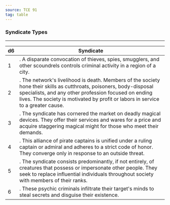 ```yaml
---
source: TCE 91
tag: table
---
```


### Syndicate Types
---
|d6|Syndicate|
|----|------------|
|1|. A disparate convocation of thieves, spies, smugglers, and other scoundrels controls criminal activity in a region of a city.|
|2|. The network's livelihood is death. Members of the society hone their skills as cutthroats, poisoners, body-disposal specialists, and any other profession focused on ending lives. The society is motivated by profit or labors in service to a greater cause.|
|3|. The syndicate has cornered the market on deadly magical devices. They offer their services and wares for a price and acquire staggering magical might for those who meet their demands.|
|4|. This alliance of pirate captains is unified under a ruling captain or admiral and adheres to a strict code of honor. They converge only in response to an outside threat.|
|5|. The syndicate consists predominantly, if not entirely, of creatures that possess or impersonate other people. They seek to replace influential individuals throughout society with members of their ranks.|
|6|. These psychic criminals infiltrate their target's minds to steal secrets and disguise their existence.|
